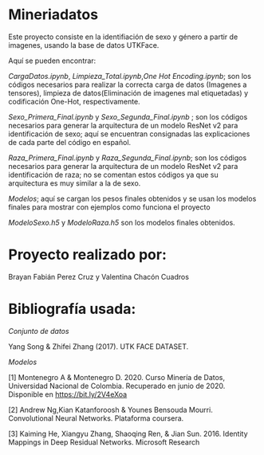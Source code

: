 # Mineriadatos

Este proyecto consiste en la identifiación de sexo y género a partir de imagenes, usando la base de datos UTKFace. 

Aquí se pueden encontrar: 

*CargaDatos.ipynb*, *Limpieza_Total.ipynb*,*One Hot Encoding.ipynb*; son los códigos necesarios para realizar la correcta carga de datos (Imagenes a tensores), limpieza de datos(Eliminación de imagenes mal etiquetadas) y codificación One-Hot, respectivamente.  

*Sexo_Primera_Final.ipynb* y *Sexo_Segunda_Final.ipynb* ; son los códigos necesarios para generar la arquitectura de un modelo ResNet v2 para identificación de sexo; aquí se encuentran consignadas las explicaciones de cada parte del código en español. 

*Raza_Primera_Final.ipynb* y *Raza_Segunda_Final.ipynb*; son los códigos necesarios para generar la arquitectura de un modelo ResNet v2 para identificación de raza; no se comentan estos códigos ya que su arquitectura es muy similar a la de sexo. 

*Modelos*; aquí se cargan los pesos finales obtenidos y se usan los modelos finales para mostrar con ejemplos como funciona el proyecto

*ModeloSexo.h5* y *ModeloRaza.h5* son los modelos finales obtenidos. 

# Proyecto realizado por:

Brayan Fabián Perez Cruz y Valentina Chacón Cuadros

# Bibliografía usada: 

*Conjunto de datos* 

Yang Song & Zhifei Zhang (2017). UTK FACE DATASET.

*Modelos* 

[1] Montenegro A & Montenegro D. 2020. Curso Minería de Datos, Universidad Nacional de Colombia. Recuperado en junio de 2020. Disponible en https://bit.ly/2V4eXoa 

[2] Andrew Ng,Kian Katanforoosh & Younes Bensouda Mourri. Convolutional Neural Networks. Plataforma coursera.

[3] Kaiming He, Xiangyu Zhang, Shaoqing Ren, & Jian Sun. 2016. Identity Mappings in Deep Residual Networks. Microsoft Research

 
 



